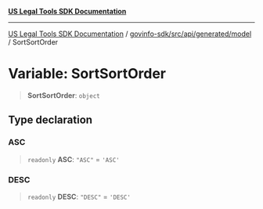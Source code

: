 [**US Legal Tools SDK Documentation**](../../../../../../README.md)

***

[US Legal Tools SDK Documentation](../../../../../../README.md) / [govinfo-sdk/src/api/generated/model](../README.md) / SortSortOrder

# Variable: SortSortOrder

> **SortSortOrder**: `object`

## Type declaration

### ASC

> `readonly` **ASC**: `"ASC"` = `'ASC'`

### DESC

> `readonly` **DESC**: `"DESC"` = `'DESC'`
